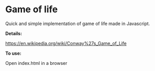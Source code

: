 # Game of life

Quick and simple implementation of game of life made in Javascript.

**Details:**

https://en.wikipedia.org/wiki/Conway%27s_Game_of_Life

**To use:**

Open index.html in a browser


